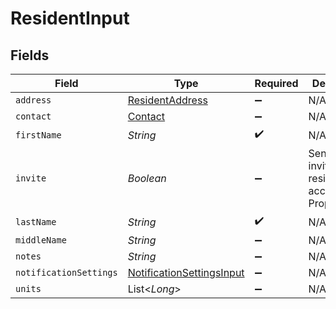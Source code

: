 # ResidentInput


## Fields

| Field                                                                         | Type                                                                          | Required                                                                      | Description                                                                   |
| ----------------------------------------------------------------------------- | ----------------------------------------------------------------------------- | ----------------------------------------------------------------------------- | ----------------------------------------------------------------------------- |
| `address`                                                                     | [ResidentAddress](../../models/shared/ResidentAddress.md)                     | :heavy_minus_sign:                                                            | N/A                                                                           |
| `contact`                                                                     | [Contact](../../models/shared/Contact.md)                                     | :heavy_minus_sign:                                                            | N/A                                                                           |
| `firstName`                                                                   | *String*                                                                      | :heavy_check_mark:                                                            | N/A                                                                           |
| `invite`                                                                      | *Boolean*                                                                     | :heavy_minus_sign:                                                            | Send an invite to the resident to access PropertyMeld                         |
| `lastName`                                                                    | *String*                                                                      | :heavy_check_mark:                                                            | N/A                                                                           |
| `middleName`                                                                  | *String*                                                                      | :heavy_minus_sign:                                                            | N/A                                                                           |
| `notes`                                                                       | *String*                                                                      | :heavy_minus_sign:                                                            | N/A                                                                           |
| `notificationSettings`                                                        | [NotificationSettingsInput](../../models/shared/NotificationSettingsInput.md) | :heavy_minus_sign:                                                            | N/A                                                                           |
| `units`                                                                       | List<*Long*>                                                                  | :heavy_minus_sign:                                                            | N/A                                                                           |